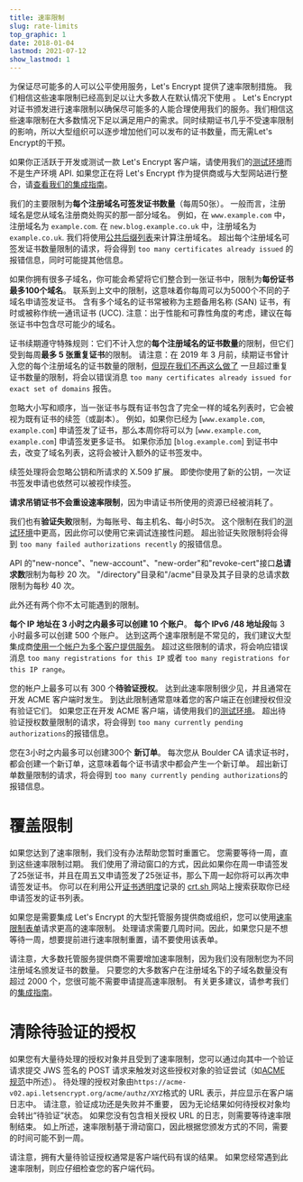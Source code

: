 ```yaml
---
title: 速率限制
slug: rate-limits
top_graphic: 1
date: 2018-01-04
lastmod: 2021-07-12
show_lastmod: 1
---
```



为保证尽可能多的人可以公平使用服务，Let's Encrypt 提供了速率限制措施。 我们相信这些速率限制已经高到足以让大多数人在默认情况下使用 。 Let's Encrypt 对证书颁发进行速率限制以确保尽可能多的人能合理使用我们的服务。我们相信这些速率限制在大多数情况下足以满足用户的需求。同时续期证书几乎不受速率限制的影响，所以大型组织可以逐步增加他们可以发布的证书数量，而无需Let's Encrypt的干预。

如果你正活跃于开发或测试一款 Let's Encrypt 客户端，请使用我们的[测试环境](/docs/staging-environment)而不是生产环境 API. 如果您正在将 Let's Encrypt 作为提供商或与大型网站进行整合，请[查看我们的集成指南](/docs/integration-guide)。

我们的主要限制为<a id="certificates-per-registered-domain"></a>**每个注册域名可签发证书数量**（每周50张）。 一般而言，注册域名是您从域名注册商处购买的那一部分域名。 例如，在 `www.example.com` 中，注册域名为 `example.com`. 在 `new.blog.example.co.uk` 中，注册域名为 `example.co.uk`. 我们将使用[公共后缀列表](https://publicsuffix.org)来计算注册域名。 超出每个注册域名可签发证书数量限制的请求，将会得到 `too many certificates already issued` 的报错信息，同时可能提其他信息。

如果你拥有很多子域名，你可能会希望将它们整合到一张证书中，限制为<a id="names-per-certificate"></a>**每份证书最多100个域名**。 联系到上文中的限制，这意味着你每周可以为5000个不同的子域名申请签发证书。 含有多个域名的证书常被称为主题备用名称 (SAN) 证书，有时或被称作统一通讯证书 (UCC). 注意：出于性能和可靠性角度的考虑，建议在每张证书中包含尽可能少的域名。

证书续期遵守特殊规则：它们不计入您的**每个注册域名的证书数量**的限制，但它们受到每周**最多 5 张重复证书**的限制。 请注意：在 2019 年 3 月前，续期证书曾计入您的每个注册域名的证书数量的限制，[但现在我们不再这么做了](https://community.letsencrypt.org/t/rate-limits-fixing-certs-per-name-rate-limit-order-of-operations-gotcha/88189) 一旦超过重复证书数量的限制，将会以错误消息 `too many certificates already issued for exact set of domains` 报告。

忽略大小写和顺序，当一张证书与既有证书包含了完全一样的域名列表时，它会被视为既有证书的续签（或副本）。  例如，如果你已经为 [`www.example.com`, `example.com`] 申请签发了证书，那么本周你将可以为 [`www.example.com`, `example.com`] 申请签发更多证书。 如果你添加 [`blog.example.com`] 到证书中去，改变了域名列表，这将会被计入额外的证书签发中。

续签处理将会忽略公钥和所请求的 X.509 扩展。 即使你使用了新的公钥，一次证书签发申请也依然可以被视作续签。

**请求吊销证书不会重设速率限制**，因为申请证书所使用的资源已经被消耗了。

我们也有<a id="failed-validations"></a>**验证失败**限制，为每账号、每主机名、每小时5次。 这个限制在我们的[测试环境](/docs/staging-environment)中更高，因此你可以使用它来调试连接性问题。 超出验证失败限制将会得到 `too many failed authorizations recently` 的报错信息。

API 的"new-nonce"、"new-account"、"new-order"和"revoke-cert"接口<a id="overall-requests"></a>**总请求数**限制为每秒 20 次。 "/directory"目录和"/acme"目录及其子目录的总请求数限制为每秒 40 次。

此外还有两个你不太可能遇到的限制。

<a id="accounts-per-ip-address"></a>**每个 IP 地址在 3 小时之内最多可以创建 10 个账户**。 **每个 IPv6 /48 地址段**每 3 小时最多可以创建 500 个账户。 达到这两个速率限制是不常见的，我们建议大型集成商[使用一个帐户为多个客户提供服务](/docs/integration-guide)。 超过这些限制的请求，将会响应错误消息 `too many registrations for this IP` 或者 `too many registrations for this IP range`。

您的帐户上最多可以有 300 个<a id="pending-authorizations"></a>**待验证授权**。 达到此速率限制很少见，并且通常在开发 ACME 客户端时发生。 到达此限制通常意味着您的客户端正在创建授权但没有验证它们。 如果您正在开发 ACME 客户端，请使用我们的[测试环境](/docs/staging-environment)。 超出待验证授权数量限制的请求，将会得到 `too many currently pending authorizations`的报错信息。

您在3小时之内最多可以创建300个 <a
id="new-orders"></a>**新订单**。 每次您从 Boulder CA 请求证书时，都会创建一个新订单，这意味着每个证书请求中都会产生一个新订单。 超出新订单数量限制的请求，将会得到 `too many currently pending authorizations`的报错信息。

# <a id="overrides"></a>覆盖限制

如果您达到了速率限制，我们没有办法帮助您暂时重置它。 您需要等待一周，直到这些速率限制过期。 我们使用了滑动窗口的方式，因此如果你在周一申请签发了25张证书，并且在周五又申请签发了25张证书，那么下周一起你将可以再次申请签发证书。 你可以在利用公开[证书透明度](https://www.certificate-transparency.org)记录的 [ crt.sh ](https://crt.sh) 网站上搜索获取你已经申请签发的证书列表。

如果您是需要集成 Let's Encrypt 的大型托管服务提供商或组织，您可以使用[速率限制表单](https://forms.gle/JVKTgfMYUm7dLjfq5)请求更高的速率限制。 处理请求需要几周时间。因此，如果您只是不想等待一周，想要提前进行速率限制重置，请不要使用该表单。

请注意，大多数托管服务提供商不需要增加速率限制，因为我们没有限制您为不同注册域名颁发证书的数量。 只要您的大多数客户在注册域名下的子域名数量没有超过 2000 个，您很可能不需要申请提高速率限制。 有关更多建议，请参考我们的[集成指南](/docs/integration-guide)。

# <a id="clearing-pending"></a>清除待验证的授权

如果您有大量待处理的授权对象并且受到了速率限制，您可以通过向其中一个验证请求提交 JWS 签名的 POST 请求来触发对这些授权对象的验证尝试（如[ACME 规范](https://tools.ietf.org/html/rfc8555#section-7.5.1)中所述）。 待处理的授权对象由`https://acme-v02.api.letsencrypt.org/acme/authz/XYZ`格式的 URL 表示，并应显示在客户端日志中。 请注意，验证成功还是失败并不重要， 因为无论结果如何待授权对象均会转出“待验证”状态。 如果您没有包含相关授权 URL 的日志，则需要等待速率限制结束。 如上所述，速率限制基于滑动窗口，因此根据您颁发方式的不同，需要的时间可能不到一周。

请注意，拥有大量待验证授权通常是客户端代码有误的结果。 如果您经常遇到此速率限制，则应仔细检查您的客户端代码。

